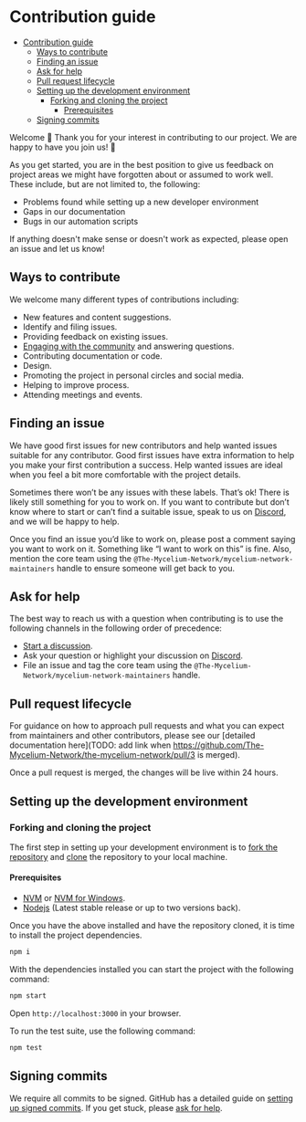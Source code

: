 # Contribution guide

- [Contribution guide](#contribution-guide)
  - [Ways to contribute](#ways-to-contribute)
  - [Finding an issue](#finding-an-issue)
  - [Ask for help](#ask-for-help)
  - [Pull request lifecycle](#pull-request-lifecycle)
  - [Setting up the development environment](#setting-up-the-development-environment)
    - [Forking and cloning the project](#forking-and-cloning-the-project)
      - [Prerequisites](#prerequisites)
  - [Signing commits](#signing-commits)

Welcome 👋 Thank you for your interest in contributing to our project. We are happy to have you join us! 💖

As you get started, you are in the best position to give us feedback on project areas we might have forgotten about or assumed to work well. These include, but are not limited to, the following:

- Problems found while setting up a new developer environment
- Gaps in our documentation
- Bugs in our automation scripts

If anything doesn't make sense or doesn't work as expected, please open an issue and let us know!

## Ways to contribute

We welcome many different types of contributions including:

<!-- TODO: These are not set in stone and should be reconsidered per project based on needs. -->

- New features and content suggestions.
- Identify and filing issues.
- Providing feedback on existing issues.
- [Engaging with the community](https://discord.gg/XzT3ww5tef) and answering questions.
- Contributing documentation or code.
- Design.
- Promoting the project in personal circles and social media.
- Helping to improve process.
- Attending meetings and events.

## Finding an issue

We have good first issues for new contributors and help wanted issues suitable for any contributor. Good first issues have extra information to help you make your first contribution a success. Help wanted issues are ideal when you feel a bit more comfortable with the project details.

Sometimes there won’t be any issues with these labels. That’s ok! There is likely still something for you to work on. If you want to contribute but don’t know where to start or can’t find a suitable issue, speak to us on [Discord](https://discord.gg/XzT3ww5tef), and we will be happy to help.

Once you find an issue you’d like to work on, please post a comment saying you want to work on it. Something like “I want to work on this” is fine. Also, mention the core team using the `@The-Mycelium-Network/mycelium-network-maintainers` handle to ensure someone will get back to you.

## Ask for help

The best way to reach us with a question when contributing is to use the following channels in the following order of precedence:

- [Start a discussion](https://github.com/orgs/The-Mycelium-Network/discussions).
- Ask your question or highlight your discussion on [Discord](https://discord.gg/XzT3ww5tef).
- File an issue and tag the core team using the `@The-Mycelium-Network/mycelium-network-maintainers` handle.

## Pull request lifecycle

For guidance on how to approach pull requests and what you can expect from maintainers and other contributors, please see our [detailed documentation here](TODO: add link when https://github.com/The-Mycelium-Network/the-mycelium-network/pull/3 is merged).

<!-- TODO: This will be project specific. Sometimes changes might be live instantly or within a few minutes. Update accordingly. -->

Once a pull request is merged, the changes will be live within 24 hours.

## Setting up the development environment

<!-- This is very project specific. The below is merely some guidance that might be applicable for most projects. -->

### Forking and cloning the project

The first step in setting up your development environment is to [fork the repository](https://docs.github.com/en/get-started/quickstart/fork-a-repo) and [clone](https://docs.github.com/en/get-started/quickstart/fork-a-repo#cloning-your-forked-repository) the repository to your local machine.

#### Prerequisites

- [NVM](https://github.com/nvm-sh/nvm) or [NVM for Windows](https://github.com/coreybutler/nvm-windows).
- [Nodejs](https://nodejs.org/en/) (Latest stable release or up to two versions back).

Once you have the above installed and have the repository cloned, it is time to install the project dependencies.

```bash
npm i
```

With the dependencies installed you can start the project with the following command:

```bash
npm start
```

Open `http://localhost:3000` in your browser.

To run the test suite, use the following command:

```bash
npm test
```

<!-- This section is project dependent. For some projects this can be an unnecessary stumbling block. -->

## Signing commits

We require all commits to be signed. GitHub has a detailed guide on [setting up signed commits](https://docs.github.com/en/authentication/managing-commit-signature-verification/signing-commits). If you get stuck, please [ask for help](#ask-for-help).
